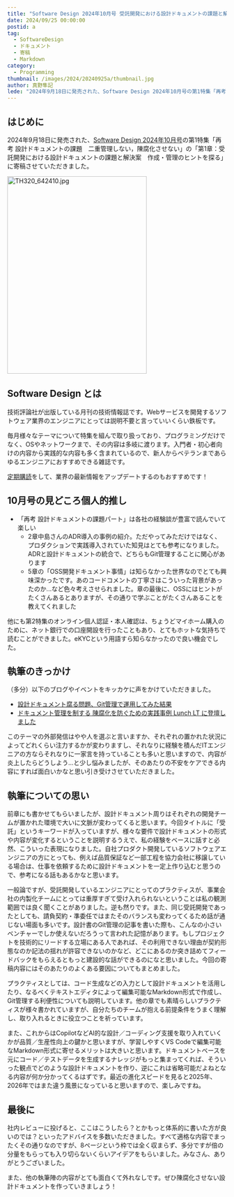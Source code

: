 ```yaml
---
title: "Software Design 2024年10月号 受託開発における設計ドキュメントの課題と解決案 作成・管理のヒントを探るへの寄稿"
date: 2024/09/25 00:00:00
postid: a
tag:
  - SoftwareDesign
  - ドキュメント
  - 寄稿
  - Markdown
category:
  - Programming
thumbnail: /images/2024/20240925a/thumbnail.jpg
author: 真野隼記
lede: "2024年9月18日に発売された、Software Design 2024年10月号の第1特集「再考 設計ドキュメントの課題　二重管理しない，陳腐化させない」の「第1章：受託開発における設計ドキュメントの課題と解決案　作成・管理のヒントを探る」に寄稿させていただきました。"
---
```

## はじめに

2024年9月18日に発売された、[Software Design 2024年10月号](https://gihyo.jp/magazine/SD/archive/2024/202410)の第1特集「再考 設計ドキュメントの課題　二重管理しない，陳腐化させない」の「第1章：受託開発における設計ドキュメントの課題と解決案　作成・管理のヒントを探る」に寄稿させていただきました。

<img src="/images/2024/20240925a/TH320_642410.jpg" alt="TH320_642410.jpg" width="320" height="452" loading="lazy">

## Software Design とは

技術評論社が出版している月刊の技術情報誌です。Webサービスを開発するソフトウェア業界のエンジニアにとっては説明不要と言っていいくらい鉄板です。

毎月様々なテーマについて特集を組んで取り扱っており、プログラミングだけでなく、OSやネットワークまで、その内容は多岐に渡ります。入門者・初心者向けの内容から実践的な内容も多く含まれているので、新人からベテランまであらゆるエンジニアにおすすめできる雑誌です。

[定期購読](https://www.fujisan.co.jp/product/1535/?tt=opt&gad_source=1&gclid=CjwKCAjwoJa2BhBPEiwA0l0ImNtJPU8-qPk3sAeCDs0DBF7p_5a5Do0DlzA_EwQ01jfqNWn-xcsG8hoCAJwQAvD_BwE)をして、業界の最新情報をアップデートするのもおすすめです！

## 10月号の見どころ個人的推し

- 「再考 設計ドキュメントの課題パート」は各社の経験談が豊富で読んでいて楽しい
  - 2章中島さんのADR導入の事例の紹介。ただやってみただけではなく、プロダクションで実践導入されていた知見はとても参考になりました。ADRと設計ドキュメントの統合で、どちらもGit管理することに関心があります
  - 5章の「OSS開発ドキュメント事情」は知らなかった世界なのでとても興味深かったです。あのコードコメントの丁寧さはこういった背景があったのか...など色々考えさせられました。章の最後に、OSSにはヒントがたくさんあるとありますが、その通りで学ぶことがたくさんあることを教えてくれました

他にも第2特集のオンライン個人認証・本人確認は、ちょうどマイホーム購入のために、ネット銀行での口座開設を行ったこともあり、とてもホットな気持ちで読むことができました。eKYCという用語すら知らなかったので良い機会でした。

## 執筆のきっかけ

（多分）以下のブログやイベントをキッカケに声をかけていただきました。

- [設計ドキュメント腐る問題、Git管理で運用してみた結果](/articles/20231101a/)
- [ドキュメント管理を制する 陳腐化を防ぐための実践事例 Lunch LT に登壇しました](/articles/20231215a/)

このテーマの外部発信はやや人を選ぶと言いますか、それぞれの置かれた状況によってどれくらい注力するかが変わりますし、それなりに経験を積んだITエンジニアの方ならそれなりに一家言を持っていることも多いと思いますので、内容が炎上したらどうしよう...と少し悩みましたが、そのあたりの不安をケアできる内容にすれば面白いかなと思い引き受けさせていただきました。

## 執筆についての思い

前章にも書かせてもらいましたが、設計ドキュメント周りはそれぞれの開発チームが置かれた環境で大いに文脈が変わってくると思います。今回タイトルに「受託」というキーワードが入っていますが、様々な要件で設計ドキュメントの形式や内容が変化するということを説明するうえで、私の経験をベースに話すと必然、こういった表現になりました。自社プロダクト開発しているソフトウェアエンジニアの方にとっても、例えば品質保証など一部工程を協力会社に移譲している場合は、仕事を依頼するために設計ドキュメントを一定上作り込むと思うので、参考になる話もあるかなと思います。

一般論ですが、受託開発しているエンジニアにとってのプラクティスが、事業会社の内製化チームにとっては重厚すぎて受け入れられないということは私の観測範囲では良く聞くことがありました。逆も然りです。また、同じ受託開発であったとしても、請負契約・準委任ではまたそのバランスも変わってくるため話が通じない場面も多いです。設計書のGit管理の記事を書いた際も、こんなの小さいベンチャーでしか使えないだろうって言われた記憶があります。もしプロジェクトを技術的にリードする立場にある人であれば、その利用できない理由が契約形態なのか記法の揺れが許容できないのかなど、どこにあるのか突き詰めてフィードバックをもらえるともっと建設的な話ができるのになと思いました。今回の寄稿内容にはそのあたりのよくある要因についてもまとめました。

プラクティスとしては、コード生成などの入力として設計ドキュメントを活用したり、なるべくテキストエディタによって編集可能なMarkdown形式で作成し、Git管理する利便性についても説明しています。他の章でも素晴らしいプラクティスが様々書かれていますが、自分たちのチームが抱える前提条件をうまく理解し、取り入れるときに役立つことを祈っています。

また、これからはCopilotなどAI的な設計／コーディング支援を取り入れていくかが品質／生産性向上の鍵かと思いますが、学習しやすくVS Codeで編集可能なMarkdown形式に寄せるメリットは大きいと思います。ドキュメントベースを元にコード／テストデータを生成するナレッジがもっと集まってくれば、そういった観点でどのような設計ドキュメントを作り、逆にこれは省略可能だよねとなる内容が何か分かってくるはずです。最近の進化スピードを見ると2025年、2026年ではまた違う風景になっていると思いますので、楽しみですね。

## 最後に

社内レビューに投げると、ここはこうしたら？とかもっと体系的に書いた方が良いのでは？といったアドバイスを多数いただきました。すべて適格な内容でまったくその通りなのですが、8ページという枠では全く収まらず、多分ですが倍の分量をもらっても入り切らないくらいアイデアをもらいました。みなさん、ありがとうございました。

また、他の執筆陣の内容がとても面白くて外れなしです。ぜひ陳腐化させない設計ドキュメントを作っていきましょう！

